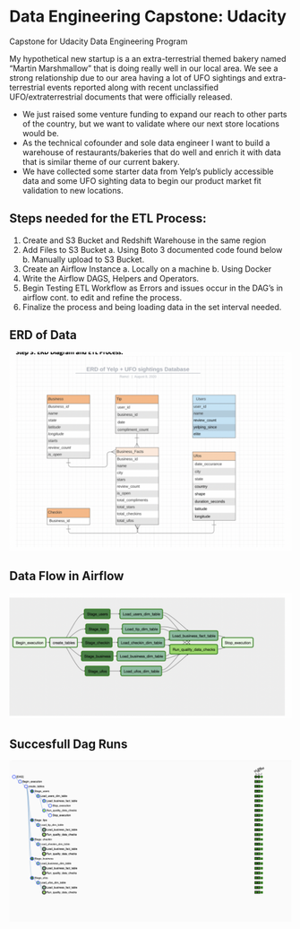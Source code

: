 # Data Engineering Capstone: Udacity
Capstone for Udacity Data Engineering Program


My hypothetical new startup is a an extra-terrestrial themed bakery named “Martin Marshmallow” that is doing really well in our local area. We see a strong relationship due to our area having a lot of UFO sightings and extra-terrestrial events reported along with recent unclassified UFO/extraterrestrial documents that were officially released.

*	We just raised some venture funding to expand our reach to other parts of the country, but we want to validate where our next store locations would be.  
*	As the technical cofounder and sole data engineer I want to build a warehouse of restaurants/bakeries that do well and enrich it with data that is similar theme of our current bakery. 
*	We have collected some starter data from Yelp’s publicly accessible data and some UFO
 sighting data to begin our product market fit validation to new locations.


## Steps needed for the ETL Process: 
1.	Create and S3 Bucket and Redshift Warehouse in the same region 
2.	Add Files to S3 Bucket 
a.	Using Boto 3 documented code found below 
b.	Manually upload to S3 Bucket. 
3.	Create an Airflow Instance
a.	Locally on a machine
b.	Using Docker
4.	Write the Airflow DAGS, Helpers and Operators.
5.	Begin Testing ETL Workflow as Errors and issues occur in the DAG’s in airflow cont. to edit and refine the process. 
6.	Finalize the process and being loading data in the set interval needed. 


## ERD of Data 
![ERD](ERD.png)



## Data Flow in Airflow
![Data Flow in Airflow](DataFlow.png)


## Succesfull Dag Runs
![dag_runs](/Dag_Runs.png)
